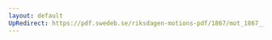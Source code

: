 ```yaml
---
layout: default
UpRedirect: https://pdf.swedeb.se/riksdagen-motions-pdf/1867/mot_1867__ak__00200.pdf
---
```

